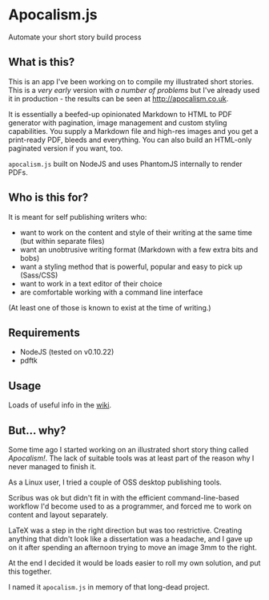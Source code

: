 Apocalism.js
=====

Automate your short story build process

What is this?
----

This is an app I've been working on to compile my illustrated short stories.
This is a _very early_ version with _a number of problems_ but I've already used it in production - the results can be seen at http://apocalism.co.uk.

It is essentially a beefed-up opinionated Markdown to HTML to PDF generator with pagination, image management and custom styling capabilities.
You supply a Markdown file and high-res images and you get a print-ready PDF, bleeds and everything.
You can also build an HTML-only paginated version if you want, too.

`apocalism.js` built on NodeJS and uses PhantomJS internally to render PDFs.

Who is this for?
---

It is meant for self publishing writers who:

- want to work on the content and style of their writing at the same time (but within separate files)
- want an unobtrusive writing format (Markdown with a few extra bits and bobs)
- want a styling method that is powerful, popular and easy to pick up (Sass/CSS)
- want to work in a text editor of their choice
- are comfortable working with a command line interface

(At least one of those is known to exist at the time of writing.)

Requirements
----

- NodeJS (tested on v0.10.22)
- pdftk

Usage
----

Loads of useful info in the [wiki](https://github.com/andrey-p/apocalism-js/wiki).

But... why?
----

Some time ago I started working on an illustrated short story thing called *Apocalism!*.
The lack of suitable tools was at least part of the reason why I never managed to finish it.

As a Linux user, I tried a couple of OSS desktop publishing tools.

Scribus was ok but didn't fit in with the efficient command-line-based workflow I'd become used to as a programmer, and forced me to work on content and layout separately.

LaTeX was a step in the right direction but was too restrictive. Creating anything that didn't look like a dissertation was a headache, and I gave up on it after spending an afternoon trying to move an image 3mm to the right.

At the end I decided it would be loads easier to roll my own solution, and put this together.

I named it `apocalism.js` in memory of that long-dead project.
